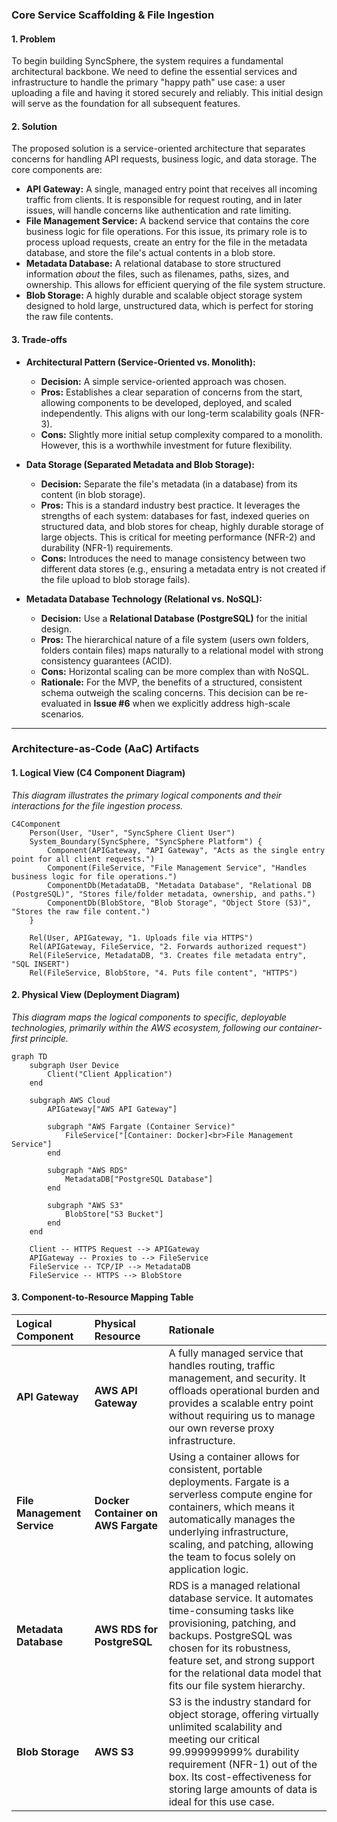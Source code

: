 ### **Core Service Scaffolding & File Ingestion**

#### **1. Problem**

To begin building SyncSphere, the system requires a fundamental architectural backbone. We need to define the essential services and infrastructure to handle the primary "happy path" use case: a user uploading a file and having it stored securely and reliably. This initial design will serve as the foundation for all subsequent features.

#### **2. Solution**

The proposed solution is a service-oriented architecture that separates concerns for handling API requests, business logic, and data storage. The core components are:

*   **API Gateway:** A single, managed entry point that receives all incoming traffic from clients. It is responsible for request routing, and in later issues, will handle concerns like authentication and rate limiting.
*   **File Management Service:** A backend service that contains the core business logic for file operations. For this issue, its primary role is to process upload requests, create an entry for the file in the metadata database, and store the file's actual contents in a blob store.
*   **Metadata Database:** A relational database to store structured information *about* the files, such as filenames, paths, sizes, and ownership. This allows for efficient querying of the file system structure.
*   **Blob Storage:** A highly durable and scalable object storage system designed to hold large, unstructured data, which is perfect for storing the raw file contents.

#### **3. Trade-offs**

*   **Architectural Pattern (Service-Oriented vs. Monolith):**
    *   **Decision:** A simple service-oriented approach was chosen.
    *   **Pros:** Establishes a clear separation of concerns from the start, allowing components to be developed, deployed, and scaled independently. This aligns with our long-term scalability goals (NFR-3).
    *   **Cons:** Slightly more initial setup complexity compared to a monolith. However, this is a worthwhile investment for future flexibility.

*   **Data Storage (Separated Metadata and Blob Storage):**
    *   **Decision:** Separate the file's metadata (in a database) from its content (in blob storage).
    *   **Pros:** This is a standard industry best practice. It leverages the strengths of each system: databases for fast, indexed queries on structured data, and blob stores for cheap, highly durable storage of large objects. This is critical for meeting performance (NFR-2) and durability (NFR-1) requirements.
    *   **Cons:** Introduces the need to manage consistency between two different data stores (e.g., ensuring a metadata entry is not created if the file upload to blob storage fails).

*   **Metadata Database Technology (Relational vs. NoSQL):**
    *   **Decision:** Use a **Relational Database (PostgreSQL)** for the initial design.
    *   **Pros:** The hierarchical nature of a file system (users own folders, folders contain files) maps naturally to a relational model with strong consistency guarantees (ACID).
    *   **Cons:** Horizontal scaling can be more complex than with NoSQL.
    *   **Rationale:** For the MVP, the benefits of a structured, consistent schema outweigh the scaling concerns. This decision can be re-evaluated in **Issue #6** when we explicitly address high-scale scenarios.

---

### **Architecture-as-Code (AaC) Artifacts**

#### **1. Logical View (C4 Component Diagram)**
*This diagram illustrates the primary logical components and their interactions for the file ingestion process.*

```mermaid
C4Component
    Person(User, "User", "SyncSphere Client User")
    System_Boundary(SyncSphere, "SyncSphere Platform") {
        Component(APIGateway, "API Gateway", "Acts as the single entry point for all client requests.")
        Component(FileService, "File Management Service", "Handles business logic for file operations.")
        ComponentDb(MetadataDB, "Metadata Database", "Relational DB (PostgreSQL)", "Stores file/folder metadata, ownership, and paths.")
        ComponentDb(BlobStore, "Blob Storage", "Object Store (S3)", "Stores the raw file content.")
    }

    Rel(User, APIGateway, "1. Uploads file via HTTPS")
    Rel(APIGateway, FileService, "2. Forwards authorized request")
    Rel(FileService, MetadataDB, "3. Creates file metadata entry", "SQL INSERT")
    Rel(FileService, BlobStore, "4. Puts file content", "HTTPS")
```

#### **2. Physical View (Deployment Diagram)**
*This diagram maps the logical components to specific, deployable technologies, primarily within the AWS ecosystem, following our container-first principle.*

```mermaid
graph TD
    subgraph User Device
        Client("Client Application")
    end

    subgraph AWS Cloud
        APIGateway["AWS API Gateway"]
        
        subgraph "AWS Fargate (Container Service)"
            FileService["[Container: Docker]<br>File Management Service"]
        end

        subgraph "AWS RDS"
            MetadataDB["PostgreSQL Database"]
        end

        subgraph "AWS S3"
            BlobStore["S3 Bucket"]
        end
    end

    Client -- HTTPS Request --> APIGateway
    APIGateway -- Proxies to --> FileService
    FileService -- TCP/IP --> MetadataDB
    FileService -- HTTPS --> BlobStore
```

#### **3. Component-to-Resource Mapping Table**

| Logical Component         | Physical Resource                        | Rationale                                                                                                                                                                                                                                                                                             |
| :------------------------ | :--------------------------------------- | :---------------------------------------------------------------------------------------------------------------------------------------------------------------------------------------------------------------------------------------------------------------------------------------------------- |
| **API Gateway**           | **AWS API Gateway**                      | A fully managed service that handles routing, traffic management, and security. It offloads operational burden and provides a scalable entry point without requiring us to manage our own reverse proxy infrastructure.                                                                               |
| **File Management Service** | **Docker Container on AWS Fargate**      | Using a container allows for consistent, portable deployments. Fargate is a serverless compute engine for containers, which means it automatically manages the underlying infrastructure, scaling, and patching, allowing the team to focus solely on application logic.                                |
| **Metadata Database**     | **AWS RDS for PostgreSQL**               | RDS is a managed relational database service. It automates time-consuming tasks like provisioning, patching, and backups. PostgreSQL was chosen for its robustness, feature set, and strong support for the relational data model that fits our file system hierarchy.                                   |
| **Blob Storage**          | **AWS S3**                               | S3 is the industry standard for object storage, offering virtually unlimited scalability and meeting our critical 99.999999999% durability requirement (NFR-1) out of the box. Its cost-effectiveness for storing large amounts of data is ideal for this use case.                                           |
